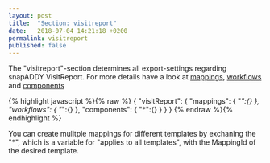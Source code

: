 ```yaml
---
layout: post
title:  "Section: visitreport"
date:   2018-07-04 14:21:18 +0200
permalink: visitreport
published: false
---
```


The "visitreport"-section determines all export-settings regarding snapADDY VisitReport.
For more details have a look at [mappings](), [workflows]() and [components]()

{% highlight javascript %}{% raw %}
{
      "visitReport": {
            "mappings": {
                  "*":{}
            },
            "workflows": {
                  "*":{}
            },
            "components": {
                  "*":{}
            }
        }
  }
{% endraw %}{% endhighlight %}

You can create mulitple mappings for different templates by exchaning the "*", which is a variable for "applies to all templates", with the MappingId of the desired template.
